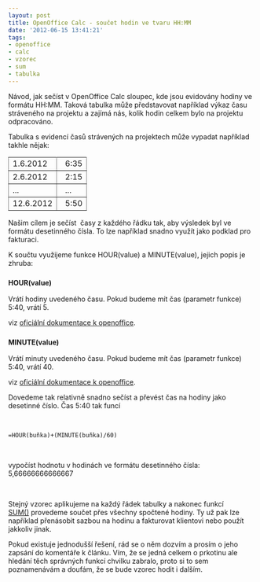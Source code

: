 ```yaml
---
layout: post
title: OpenOffice Calc - součet hodin ve tvaru HH:MM
date: '2012-06-15 13:41:21'
tags:
- openoffice
- calc
- vzorec
- sum
- tabulka
---
```

Návod, jak sečíst v OpenOffice Calc sloupec, kde jsou evidovány hodiny ve formátu HH:MM. Taková tabulka může představovat například výkaz času stráveného na projektu a zajímá nás, kolik hodin celkem bylo na projektu odpracováno.

<p>Tabulka s evidencí časů strávených na projektech může vypadat například takhle nějak:</p>
<table style="margin-left: auto; margin-right: auto;" rules="all">
<tbody>
<tr>
<td>1.6.2012</td>
<td>  6:35</td>
</tr>
<tr>
<td>2.6.2012</td>
<td>  2:15</td>
</tr>
<tr>
<td>...</td>
<td>  ...</td>
</tr>
<tr>
<td>12.6.2012</td>
<td>  5:50</td>
</tr>
</tbody>
</table>
<p>Našim cílem je sečíst  časy z každého řádku tak, aby výsledek byl ve formátu desetinného čísla. To lze například snadno využít jako podklad pro fakturaci.</p>
<p>K součtu využijeme funkce HOUR(value) a MINUTE(value), jejich popis je zhruba:</p>
<h3><span style="font-size: 14px;">HOUR(value)</span></h3>
<p>Vrátí hodiny uvedeného času. Pokud budeme mít čas (parametr funkce) 5:40, vrátí 5.</p>
<p>viz <a href="http://wiki.services.openoffice.org/wiki/Documentation/How_Tos/Calc:_HOUR_function">oficiální dokumentace k openoffice</a>.</p>
<h3><span class="c29" style="font-size: 14px;"><span class="c4">MINUTE(value)</span></span></h3>
<p>Vrátí minuty uvedeného času. Pokud budeme mít čas (parametr funkce) 5:40, vrátí 40.</p>
<p>viz <a href="http://wiki.services.openoffice.org/wiki/Documentation/How_Tos/Calc:_MINUTE_function">oficiální dokumentace k openoffice</a>.</p>
<p>Dovedeme tak relativně snadno sečíst a převést čas na hodiny jako desetinné číslo. Čas 5:40 tak funcí</p>
<p> </p>
<p><code>=HOUR(buňka)+(MINUTE(buňka)/60)</code></p>
<p> </p>
<p>vypočíst hodnotu v hodinách ve formátu desetinného čísla:  5,66666666666667</p>
<p> </p>
<p>Stejný vzorec aplikujeme na každý řádek tabulky a nakonec funkcí <a href="http://wiki.services.openoffice.org/wiki/Documentation/How_Tos/Calc:_SUM_function">SUM()</a> provedeme součet přes všechny spočtené hodiny. Ty už pak lze například přenásobit sazbou na hodinu a fakturovat klientovi nebo použít jakkoliv jinak.</p>
<p>Pokud existuje jednodušší řešení, rád se o něm dozvím a prosím o jeho zapsání do komentáře k článku. Vím, že se jedná celkem o prkotinu ale hledání těch správných funkcí chvilku zabralo, proto si to sem poznamenávám a doufám, že se bude vzorec hodit i dalším.</p>

